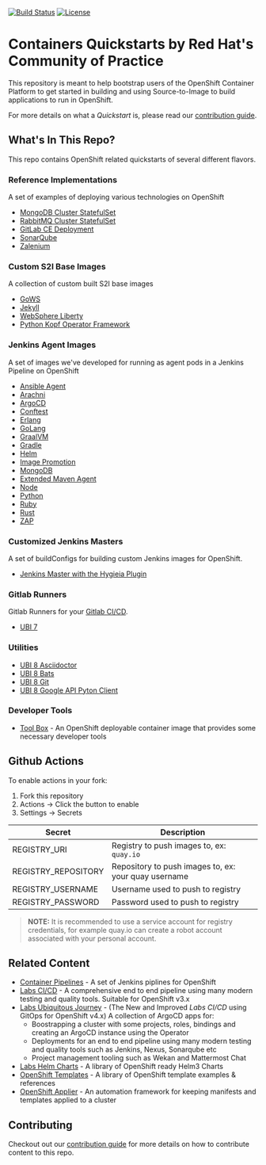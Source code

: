 [![Build Status](https://prow-default.apps.ci-1.cop.rht-labs.com/badge.svg?jobs=cq-daily-master)](https://prow-default.apps.ci-1.cop.rht-labs.com/?job=cq-daily-master)
[![License](https://img.shields.io/hexpm/l/plug.svg?maxAge=2592000)]()

# Containers Quickstarts by Red Hat's Community of Practice

This repository is meant to help bootstrap users of the OpenShift Container Platform to get started in building and using Source-to-Image to build applications to run in OpenShift.

For more details on what a _Quickstart_ is, please read our [contribution guide](./CONTRIBUTING.md).

## What's In This Repo?

This repo contains OpenShift related quickstarts of several different flavors.

### Reference Implementations

A set of examples of deploying various technologies on OpenShift

* [MongoDB Cluster StatefulSet](./mongodb)
* [RabbitMQ Cluster StatefulSet](./rabbitmq)
* [GitLab CE Deployment](./gitlab-ce)
* [SonarQube](./sonarqube)
* [Zalenium](./zalenium)

### Custom S2I Base Images

A collection of custom built S2I base images

* [GoWS](./build-s2i-gows)
* [Jekyll](./build-s2i-jekyll)
* [WebSphere Liberty](./build-s2i-liberty)
* [Python Kopf Operator Framework](./build-s2i-python-kopf)

### Jenkins Agent Images

A set of images we've developed for running as agent pods in a Jenkins Pipeline on OpenShift

* [Ansible Agent](./jenkins-agents/jenkins-agent-ansible)
* [Arachni](./jenkins-agents/jenkins-agent-arachni)
* [ArgoCD](./jenkins-agents/jenkins-agent-argocd)
* [Conftest](./jenkins-agents/jenkins-agent-conftest)
* [Erlang](./jenkins-agents/jenkins-agent-erlang)
* [GoLang](./jenkins-agents/jenkins-agent-golang)
* [GraalVM](./jenkins-agents/jenkins-agent-graalvm)
* [Gradle](./jenkins-agents/jenkins-agent-gradle)
* [Helm](./jenkins-agents/jenkins-agent-helm)
* [Image Promotion](./jenkins-agents/jenkins-agent-image-mgmt)
* [MongoDB](./jenkins-agents/jenkins-agent-mongodb)
* [Extended Maven Agent](./jenkins-agents/jenkins-agent-mvn)
* [Node](./jenkins-agents/jenkins-agent-npm)
* [Python](./jenkins-agents/jenkins-agent-python)
* [Ruby](./jenkins-agents/jenkins-agent-ruby)
* [Rust](./jenkins-agents/jenkins-agent-rust)
* [ZAP](./jenkins-agents/jenkins-agent-zap)

### Customized Jenkins Masters

A set of buildConfigs for building custom Jenkins images for OpenShift.

* [Jenkins Master with the Hygieia Plugin](./jenkins-masters/hygieia-plugin)

### Gitlab Runners

Gitlab Runners for your [Gitlab CI/CD](https://docs.gitlab.com/runner/).

* [UBI 7](./ubi7-gitlab-runner)

### Utilities

* [UBI 8 Asciidoctor](./utilities/ubi8-asciidoctor)
* [UBI 8 Bats](./utilities/ubi8-bats)
* [UBI 8 Git](./utilities/ubi8-git)
* [UBI 8 Google API Pyton Client](./utilities/ubi8-google-api-python-client)

### Developer Tools

* [Tool Box](./tool-box) - An OpenShift deployable container image that provides some necessary developer tools

## Github Actions

To enable actions in your fork:
1. Fork this repository
2. Actions -> Click the button to enable
3. Settings -> Secrets

| Secret              | Description                                          |
|---------------------| -----------------------------------------------------|
| REGISTRY_URI        | Registry to push images to, ex: `quay.io`            |
| REGISTRY_REPOSITORY | Repository to push images to, ex: your quay username |
| REGISTRY_USERNAME   | Username used to push to registry                    |
| REGISTRY_PASSWORD   | Password used to push to registry                    |

>**NOTE:** It is recommended to use a service account for registry credentials, for example quay.io can create a robot account associated with your personal account.

## Related Content

* [Container Pipelines](https://github.com/redhat-cop/container-pipelines) - A set of Jenkins piplines for OpenShift
* [Labs CI/CD](https://github.com/rht-labs/labs-ci-cd) - A comprehensive end to end pipeline using many modern testing and quality tools. Suitable for OpenShift v3.x
* [Labs Ubiquitous Journey](https://github.com/rht-labs/ubiquitous-journey) - (The New and Improved _Labs CI/CD_ using GitOps for OpenShift v4.x) A collection of ArgoCD apps for:
  *  Boostrapping a cluster with some projects, roles, bindings and creating an ArgoCD instance using the Operator
  *  Deployments for an end to end pipeline using many modern testing and quality tools such as Jenkins, Nexus, Sonarqube etc
  *  Project management tooling such as Wekan and Mattermost Chat
* [Labs Helm Charts](https://github.com/rht-labs/helm-charts) - A library of OpenShift ready Helm3 Charts
* [OpenShift Templates](https://github.com/rht-labs/openshift-templates) - A library of OpenShift template examples & references
* [OpenShift Applier](https://github.com/redhat-cop/openshift-applier) - An automation framework for keeping manifests and templates applied to a cluster

## Contributing

Checkout out our [contribution guide](./CONTRIBUTING.md) for more details on how to contribute content to this repo.
